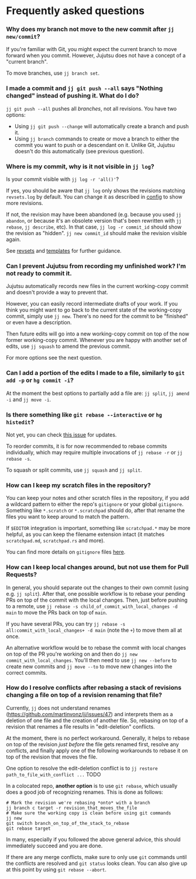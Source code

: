 # Frequently asked questions

### Why does my branch not move to the new commit after `jj new/commit`?

If you're familiar with Git, you might expect the current branch to move forward
when you commit. However, Jujutsu does not have a concept of a "current branch".

To move branches, use `jj branch set`.

### I made a commit and `jj git push --all` says "Nothing changed" instead of pushing it. What do I do?

`jj git push --all` pushes all _branches_, not all revisions. You have two
options:

* Using `jj git push --change` will automatically create a branch and push it.
* Using `jj branch` commands to create or move a branch to either the commit
  you want to push or a descendant on it. Unlike Git, Jujutsu doesn't do this
  automatically (see previous question).

### Where is my commit, why is it not visible in `jj log`?

Is your commit visible with `jj log -r 'all()'`?

If yes, you should be aware that `jj log` only shows the revisions matching
`revsets.log` by default. You can change it as described in [config] to show
more revisions.

If not, the revision may have been abandoned (e.g. because you
used `jj abandon`, or because it's an obsolete version that's been rewritten
with `jj rebase`, `jj describe`, etc). In that case, `jj log -r commit_id`
should show the revision as "hidden". `jj new commit_id` should make the
revision visible again.

See [revsets] and [templates] for further guidance.

### Can I prevent Jujutsu from recording my unfinished work? I'm not ready to commit it.

Jujutsu automatically records new files in the current working-copy commit and
doesn't provide a way to prevent that.

However, you can easily record intermediate drafts of your work. If you think
you might want to go back to the current state of the working-copy commit,
simply use `jj new`. There's no need for the commit to be "finished" or even
have a description.

Then future edits will go into a new working-copy commit on top of the now
former working-copy commit. Whenever you are happy with another set of edits,
use `jj squash` to amend the previous commit.

For more options see the next question.

### Can I add a portion of the edits I made to a file, similarly to `git add -p` or `hg commit -i`?

At the moment the best options to partially add a file are: `jj split`,
`jj amend -i` and `jj move -i`.

### Is there something like `git rebase --interactive` or `hg histedit`?

Not yet, you can check [this issue] for updates.

To reorder commits, it is for now recommended to rebase commits individually,
which may require multiple invocations of `jj rebase -r` or `jj rebase -s`.

To squash or split commits, use `jj squash` and `jj split`.

### How can I keep my scratch files in the repository?

You can keep your notes and other scratch files in the repository, if you add
a wildcard pattern to either the repo's `gitignore` or your global `gitignore`.
Something like `*.scratch` or `*.scratchpad` should do, after that rename the
files you want to keep around to match the pattern.

If `$EDITOR` integration is important, something like `scratchpad.*` may be more
helpful, as you can keep the filename extension intact (it
matches `scratchpad.md`, `scratchpad.rs` and more).

You can find more details on `gitignore` files [here][gitignore].

### How can I keep local changes around, but not use them for Pull Requests?

In general, you should separate out the changes to their own commit (using
e.g. `jj split`). After that, one possible workflow is to rebase your pending
PRs on top of the commit with the local changes. Then, just before pushing to a
remote, use `jj rebase -s child_of_commit_with_local_changes -d main` to move
the PRs back on top of `main`.

If you have several PRs, you can
try `jj rebase -s all:commit_with_local_changes+ -d main`
(note the `+`) to move them all at once.

An alternative workflow would be to rebase the commit with local changes on
top of the PR you're working on and then do `jj new commit_with_local_changes`.
You'll then need to use `jj new --before` to create new commits
and `jj move --to`
to move new changes into the correct commits.

### How do I resolve conflicts after rebasing a stack of revisions changing a file on top of a revision renaming that file?

Currently, `jj` does not understand renames (https://github.com/martinvonz/jj/issues/47) and interprets them as a deletion of one file and the creation of another file. So, rebasing on top of a revision that renames a file results in "edit-deletion" conflicts. 

At the moment, there is no perfect workaround. Generally, it helps to rebase on top of the revision *just before* the file
gets renamed first, resolve any conflicts, and finally apply one of the following workarounds to rebase it on top of the revision that moves the file.

One option to resolve the edit-deletion conflict is to `jj restore path_to_file_with_conflict ...` TODO

In a colocated repo, **another option** is to use `git rebase`, which usually does a good job of recognizing renames. This is done as follows:

```shell script
# Mark the revision we're rebasing *onto* with a branch
jj branch c target -r revision_that_moves_the_file
# Make sure the working copy is clean before using git commands
jj new
git switch branch_on_top_of_the_stack_to_rebase
git rebase target
```

In many, especially if you followed the above general advice, this should immediately succeed and you are done.

If there are any merge conflicts, make sure to only use `git` commands until the conflicts are resolved and `git status` looks clean. You can also give up at this point by using `git rebase --abort`.

[config]: ./config.md

[gitignore]: https://git-scm.com/docs/gitignore

[revsets]: ./revsets.md

[templates]: ./templates.md

[this issue]: https://github.com/martinvonz/jj/issues/1531
